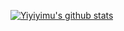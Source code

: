 [![Yiyiyimu's github stats](https://github-readme-stats.vercel.app/api?username=yiyiyimu&count_private=true&show_icons=true)](https://github.com/anuraghazra/github-readme-stats)
<!--
### Hi there 👋
**Yiyiyimu/Yiyiyimu** is a ✨ _special_ ✨ repository because its `README.md` (this file) appears on your GitHub profile.

Here are some ideas to get you started:

- 🔭 I’m currently working on ...
- 🌱 I’m currently learning ...
- 👯 I’m looking to collaborate on ...
- 🤔 I’m looking for help with ...
- 💬 Ask me about ...
- 📫 How to reach me: ...
- 😄 Pronouns: ...
- ⚡ Fun fact: ...
-->
